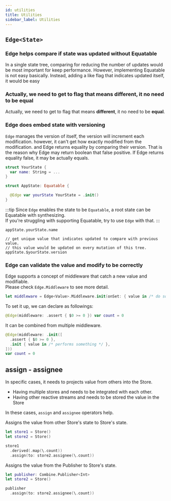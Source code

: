 ```yaml
---
id: utilities
title: Utilities
sidebar_label: Utilities
---
```


## `Edge<State>`

### Edge helps compare if state was updated without Equatable

‌In a single state tree, comparing for reducing the number of updates would be most important for keep performance. However, implementing Equatable is not easy basically. Instead, adding a like flag that indicates updated itself, it would be easy

### Actually, we need to get to flag that means different, it no need to be equal

Actually, we need to get to flag that means **different**, it no need to be **equal**.

### Edge does embed state with versioning

`Edge` manages the version of itself, the version will increment each modification. however, it can't get how exactly modified from the modification. and Edge returns equality by comparing their version.
That is the reason why Edge may return boolean that false positive.
If Edge returns equality false, it may be actually equals.

```swift
struct YourState {
  var name: String = ...
}

struct AppState: Equatable {

  @Edge var yourState YourState = .init()
}
```

:::tip
Since `Edge` enables the state to be `Equatable`, a root state can be Equatable with synthesizing.  
If you're struggling with supporting Equatable, try to use `Edge` with that.
:::

```
appState.yourState.name

// get unique value that indicates updated to compare with previous value.
// this value would be updated on every mutation of this tree.
appState.$yourState.version
```

### Edge can validate the value and modify to be correctly

Edge supports a concept of middleware that catch a new value and modifiable.  
Please check `Edge.Middleware` to see more detail.

```swift
let middleware = Edge<Value>.Middleware.init(onSet: { value in /* do something */ })
```

To set it up, we can declare as followings:

```swift
@Edge(middleware: .assert { $0 >= 0 }) var count = 0
```

It can be combined from multiple middleware.

```swift
@Edge(middleware: .init([
  .assert { $0 >= 0 },
  .init { value in /* performs something */ },
]))
var count = 0
```

## assign - assignee

In specific cases, it needs to projects value from others into the Store.

- Having multiple stores and needs to be integrated with each other.
- Having other reactive streams and needs to be stored the value in the Store

In these cases, `assign` and `assignee` operators help.

Assigns the value from other Store's state to Store's state.

```swift
let store1 = Store()
let store2 = Store()

store1
  .derived(.map(\.count))
  .assign(to: store2.assignee(\.count))
```

Assigns the value from the Publisher to Store's state.

```swift
let publisher: Combine.Publisher<Int>
let store2 = Store()

publisher
  .assign(to: store2.assignee(\.count))
```
